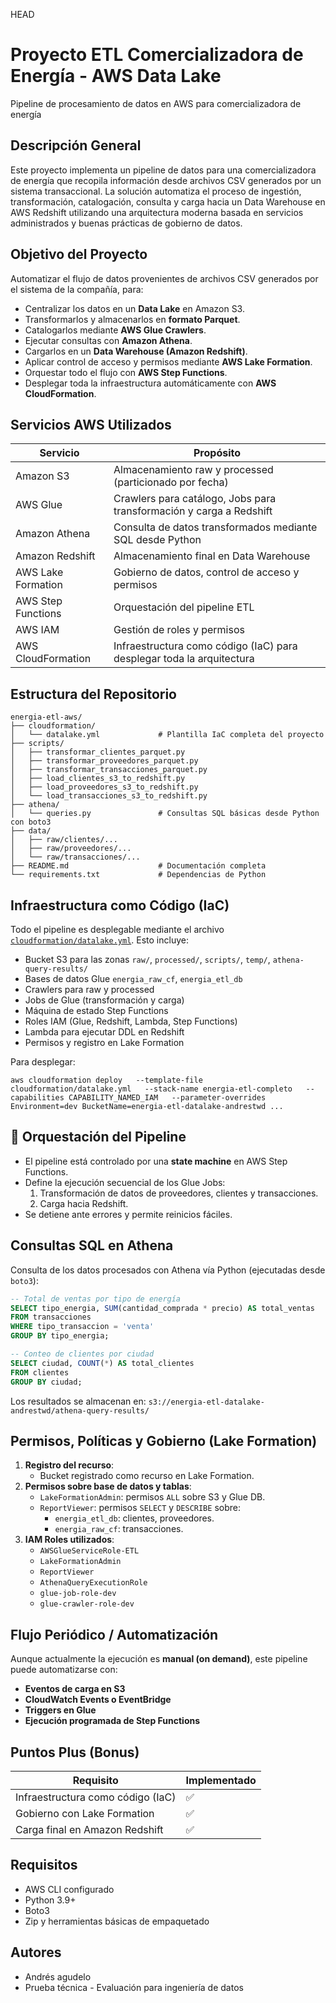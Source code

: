 HEAD
#  Proyecto ETL Comercializadora de Energía - AWS Data Lake
Pipeline de procesamiento de datos en AWS para comercializadora de energía



##  Descripción General

Este proyecto implementa un pipeline de datos para una comercializadora de energía que recopila información desde archivos CSV generados por un sistema transaccional. La solución automatiza el proceso de ingestión, transformación, catalogación, consulta y carga hacia un Data Warehouse en AWS Redshift utilizando una arquitectura moderna basada en servicios administrados y buenas prácticas de gobierno de datos.

##  Objetivo del Proyecto

Automatizar el flujo de datos provenientes de archivos CSV generados por el sistema de la compañía, para:

- Centralizar los datos en un **Data Lake** en Amazon S3.
- Transformarlos y almacenarlos en **formato Parquet**.
- Catalogarlos mediante **AWS Glue Crawlers**.
- Ejecutar consultas con **Amazon Athena**.
- Cargarlos en un **Data Warehouse (Amazon Redshift)**.
- Aplicar control de acceso y permisos mediante **AWS Lake Formation**.
- Orquestar todo el flujo con **AWS Step Functions**.
- Desplegar toda la infraestructura automáticamente con **AWS CloudFormation**.


##  Servicios AWS Utilizados

| Servicio              | Propósito                                                                 |
|-----------------------|--------------------------------------------------------------------------|
| Amazon S3             | Almacenamiento raw y processed (particionado por fecha)                 |
| AWS Glue              | Crawlers para catálogo, Jobs para transformación y carga a Redshift     |
| Amazon Athena         | Consulta de datos transformados mediante SQL desde Python               |
| Amazon Redshift       | Almacenamiento final en Data Warehouse                                  |
| AWS Lake Formation    | Gobierno de datos, control de acceso y permisos                         |
| AWS Step Functions    | Orquestación del pipeline ETL                                           |
| AWS IAM               | Gestión de roles y permisos                                             |
| AWS CloudFormation    | Infraestructura como código (IaC) para desplegar toda la arquitectura   |

##  Estructura del Repositorio

```
energia-etl-aws/
├── cloudformation/
│   └── datalake.yml             # Plantilla IaC completa del proyecto
├── scripts/
│   ├── transformar_clientes_parquet.py
│   ├── transformar_proveedores_parquet.py
│   ├── transformar_transacciones_parquet.py
│   ├── load_clientes_s3_to_redshift.py
│   ├── load_proveedores_s3_to_redshift.py
│   └── load_transacciones_s3_to_redshift.py
├── athena/
│   └── queries.py               # Consultas SQL básicas desde Python con boto3
├── data/
│   ├── raw/clientes/...
│   ├── raw/proveedores/...
│   └── raw/transacciones/...
├── README.md                    # Documentación completa
└── requirements.txt             # Dependencias de Python
```

##  Infraestructura como Código (IaC)

Todo el pipeline es desplegable mediante el archivo [`cloudformation/datalake.yml`](cloudformation/datalake.yml). Esto incluye:

- Bucket S3 para las zonas `raw/`, `processed/`, `scripts/`, `temp/`, `athena-query-results/`
- Bases de datos Glue `energia_raw_cf`, `energia_etl_db`
- Crawlers para raw y processed
- Jobs de Glue (transformación y carga)
- Máquina de estado Step Functions
- Roles IAM (Glue, Redshift, Lambda, Step Functions)
- Lambda para ejecutar DDL en Redshift
- Permisos y registro en Lake Formation

Para desplegar:

```
aws cloudformation deploy   --template-file cloudformation/datalake.yml   --stack-name energia-etl-completo   --capabilities CAPABILITY_NAMED_IAM   --parameter-overrides Environment=dev BucketName=energia-etl-datalake-andrestwd ...
```

## 🔄 Orquestación del Pipeline

- El pipeline está controlado por una **state machine** en AWS Step Functions.
- Define la ejecución secuencial de los Glue Jobs:
  1. Transformación de datos de proveedores, clientes y transacciones.
  2. Carga hacia Redshift.
- Se detiene ante errores y permite reinicios fáciles.

##  Consultas SQL en Athena

Consulta de los datos procesados con Athena vía Python (ejecutadas desde `boto3`):

```sql
-- Total de ventas por tipo de energía
SELECT tipo_energia, SUM(cantidad_comprada * precio) AS total_ventas
FROM transacciones
WHERE tipo_transaccion = 'venta'
GROUP BY tipo_energia;

-- Conteo de clientes por ciudad
SELECT ciudad, COUNT(*) AS total_clientes
FROM clientes
GROUP BY ciudad;
```

Los resultados se almacenan en:
`s3://energia-etl-datalake-andrestwd/athena-query-results/`

##  Permisos, Políticas y Gobierno (Lake Formation)

1. **Registro del recurso**:
   - Bucket registrado como recurso en Lake Formation.
2. **Permisos sobre base de datos y tablas**:
   - `LakeFormationAdmin`: permisos `ALL` sobre S3 y Glue DB.
   - `ReportViewer`: permisos `SELECT` y `DESCRIBE` sobre:
     - `energia_etl_db`: clientes, proveedores.
     - `energia_raw_cf`: transacciones.
3. **IAM Roles utilizados**:
   - `AWSGlueServiceRole-ETL`
   - `LakeFormationAdmin`
   - `ReportViewer`
   - `AthenaQueryExecutionRole`
   - `glue-job-role-dev`
   - `glue-crawler-role-dev`

##  Flujo Periódico / Automatización

Aunque actualmente la ejecución es **manual (on demand)**, este pipeline puede automatizarse con:

- **Eventos de carga en S3**
- **CloudWatch Events o EventBridge**
- **Triggers en Glue**
- **Ejecución programada de Step Functions**

##  Puntos Plus (Bonus)

| Requisito                                 | Implementado |
|------------------------------------------|--------------|
| Infraestructura como código (IaC)        | ✅           |
| Gobierno con Lake Formation              | ✅           |
| Carga final en Amazon Redshift           | ✅           |

##  Requisitos

- AWS CLI configurado
- Python 3.9+
- Boto3
- Zip y herramientas básicas de empaquetado

##  Autores

- Andrés agudelo
- Prueba técnica - Evaluación para ingeniería de datos
